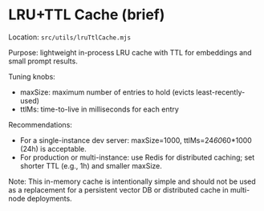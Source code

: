 # LRU+TTL Cache (brief)

Location: `src/utils/lruTtlCache.mjs`

Purpose: lightweight in-process LRU cache with TTL for embeddings and small prompt results.

Tuning knobs:
- maxSize: maximum number of entries to hold (evicts least-recently-used)
- ttlMs: time-to-live in milliseconds for each entry

Recommendations:
- For a single-instance dev server: maxSize=1000, ttlMs=24*60*60*1000 (24h) is acceptable.
- For production or multi-instance: use Redis for distributed caching; set shorter TTL (e.g., 1h) and smaller maxSize.

Note: This in-memory cache is intentionally simple and should not be used as a replacement for a persistent vector DB or distributed cache in multi-node deployments.

